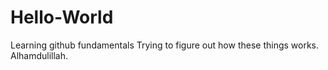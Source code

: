 # Hello-World
Learning github fundamentals
Trying to figure out how these things works. Alhamdulillah.
